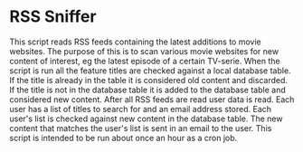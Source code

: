 # RSS Sniffer
This script reads RSS feeds containing the latest additions to movie websites. The purpose of this is to scan various movie websites for new content of interest, eg the latest episode of a certain TV-serie. When the script is run all the feature titles are checked against a local database table. If the title is already in the table it is considered old content and discarded. If the title is not in the database table it is added to the database table and considered new content. After all RSS feeds are read user data is read. Each user has a list of titles to search for and an email address stored. Each user's list is checked against new content in the database table. The new content that matches the user's list is sent in an email to the user. This script is intended to be run about once an hour as a cron job.
